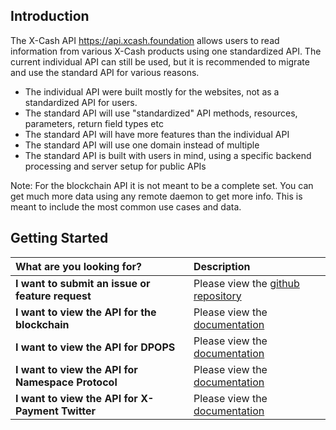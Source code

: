 ## Introduction

The X-Cash API https://api.xcash.foundation allows users to read information from various X-Cash products using one standardized API. The current individual API can still be used, but it is recommended to migrate and use the standard API for various reasons.

* The individual API were built mostly for the websites, not as a standardized API for users.
* The standard API will use "standardized" API methods, resources, parameters, return field types etc
* The standard API will have more features than the individual API
* The standard API will use one domain instead of multiple
* The standard API is built with users in mind, using a specific backend processing and server setup for public APIs

Note: For the blockchain API it is not meant to be a complete set. You can get much more data using any remote daemon to get more info. This is meant to include the most common use cases and data.

## Getting Started

<table>
  <thead>
    <tr>
      <th style="text-align:left">What are you looking for?</th>
      <th style="text-align:left">Description</th>
    </tr>
  </thead>
  <tbody>
    <tr>
      <td style="text-align:left"><b>I want to submit an issue or feature request</b>
      </td>
      <td style="text-align:left">Please view the <a href="https://github.com/X-CASH-official/API">github repository</a></td>
    </tr>
    <tr>
      <td style="text-align:left"><b>I want to view the API for the blockchain</b>
      </td>
      <td style="text-align:left">Please view the <a href="https://docs.xcash.foundation/api/blockchain">documentation</a></td>
    </tr>
    <tr>
      <td style="text-align:left"><b>I want to view the API for DPOPS</b>
      </td>
      <td style="text-align:left">Please view the <a href="https://docs.xcash.foundation/api/dpops">documentation</a></td>
    </tr>
    <tr>
      <td style="text-align:left"><b>I want to view the API for Namespace Protocol</b>
      </td>
      <td style="text-align:left">Please view the <a href="https://docs.xcash.foundation/api/namespace">documentation</a></td>
    </tr>
    <tr>
      <td style="text-align:left"><b>I want to view the API for X-Payment Twitter</b>
      </td>
      <td style="text-align:left">Please view the <a href="https://docs.xcash.foundation/api/xpayment-twitter">documentation</a></td>
    </tr>
    <tr>
  </tbody>
</table>
